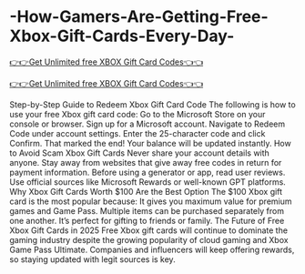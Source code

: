 # -How-Gamers-Are-Getting-Free-Xbox-Gift-Cards-Every-Day-

[👉👉Get Unlimited free XBOX Gift Card Codes👈👈](https://md.abdulmanik.com/xbox1/)

[👉👉Get Unlimited free XBOX Gift Card Codes👈👈](https://md.abdulmanik.com/xbox1/)

Step-by-Step Guide to Redeem Xbox Gift Card Code
 The following is how to use your free Xbox gift card code: Go to the Microsoft Store on your console or browser.
 Sign up for a Microsoft account.  Navigate to Redeem Code under account settings.
 Enter the 25-character code and click Confirm.
 That marked the end! Your balance will be updated instantly.
 How to Avoid Scam Xbox Gift Cards Never share your account details with anyone.
 Stay away from websites that give away free codes in return for payment information.  Before using a generator or app, read user reviews. Use official sources like Microsoft Rewards or well-known GPT platforms.
 Why Xbox Gift Cards Worth $100 Are the Best Option The $100 Xbox gift card is the most popular because:
 It gives you maximum value for premium games and Game Pass.
 Multiple items can be purchased separately from one another. It’s perfect for gifting to friends or family.
 The Future of Free Xbox Gift Cards in 2025
 Free Xbox gift cards will continue to dominate the gaming industry despite the growing popularity of cloud gaming and Xbox Game Pass Ultimate. Companies and influencers will keep offering rewards, so staying updated with legit sources is key.
